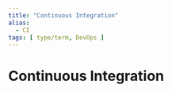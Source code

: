 ```yaml
---
title: "Continuous Integration"
alias:
  - CI
tags: [ type/term, DevOps ]
---
```


# Continuous Integration